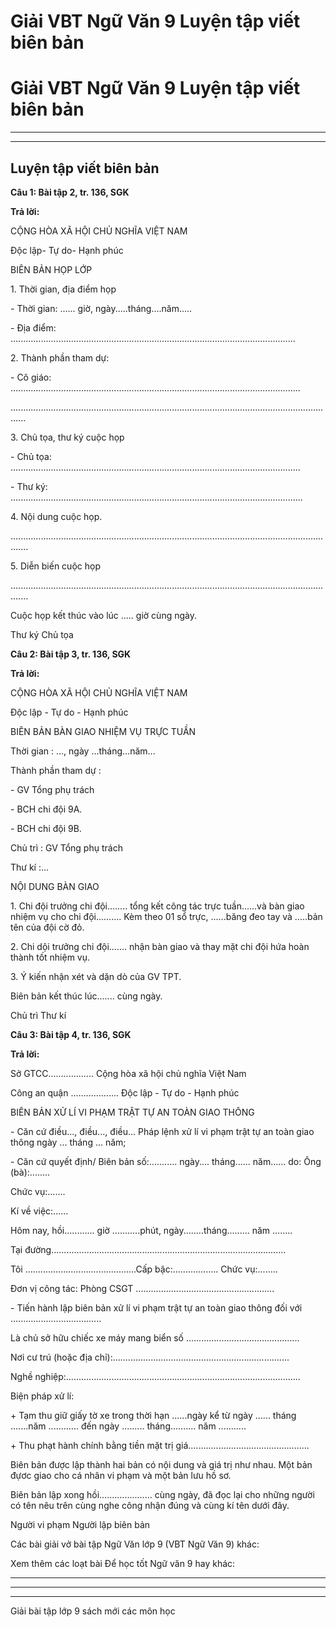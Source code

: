 # Giải VBT Ngữ Văn 9 Luyện tập viết biên bản

# Giải VBT Ngữ Văn 9 Luyện tập viết biên bản

* * *

* * *

## Luyện tập viết biên bản

**Câu 1: Bài tập 2, tr. 136, SGK**

**Trả lời:**

CỘNG HÒA XÃ HỘI CHỦ NGHĨA VIỆT NAM

Độc lập- Tự do- Hạnh phúc

BIÊN BẢN HỌP LỚP

1\. Thời gian, địa điểm họp

\- Thời gian: ...... giờ, ngày.....tháng....năm.....

\- Địa điểm: .................................................................................................................

2\. Thành phần tham dự:

\- Cô giáo: ...................................................................................................................

..................................................................................................................................

3\. Chủ tọa, thư ký cuộc họp

\- Chủ tọa: ...................................................................................................................

\- Thư ký: ....................................................................................................................

4\. Nội dung cuộc họp.

...................................................................................................................................

5\. Diễn biến cuộc họp

...................................................................................................................................

Cuộc họp kết thúc vào lúc ..... giờ cùng ngày.

Thư ký Chủ tọa

**Câu 2: Bài tập 3, tr. 136, SGK**

**Trả lời:**

CỘNG HÒA XÃ HỘI CHỦ NGHĨA VIỆT NAM

Độc lập - Tự do - Hạnh phúc

BIÊN BẢN BÀN GIAO NHIỆM VỤ TRỰC TUẦN

Thời gian : ..., ngày ...tháng...năm...

Thành phần tham dự :

\- GV Tổng phụ trách

\- BCH chi đội 9A.

\- BCH chi đội 9B.

Chủ trì : GV Tổng phụ trách

Thư kí :...

NỘI DUNG BÀN GIAO

1\. Chi đội trưởng chi đội........ tổng kết công tác trực tuần......và bàn giao nhiệm vụ cho chi đội.......... Kèm theo 01 sổ trực, ......băng đeo tay và .....bản tên của đội cờ đỏ.

2\. Chi dội trưởng chi đội....... nhận bàn giao và thay mặt chi đội hứa hoàn thành tốt nhiệm vụ.

3\. Ý kiến nhận xét và dặn dò của GV TPT.

Biên bản kết thúc lúc....... cùng ngày.

Chủ trì Thư kí

**Câu 3: Bài tập 4, tr. 136, SGK**

**Trả lời:**

Sở GTCC.................. Cộng hòa xã hội chủ nghĩa Việt Nam

Công an quận ................... Độc lập - Tự do - Hạnh phúc

BIÊN BẢN XỬ LÍ VI PHẠM TRẬT TỰ AN TOÀN GIAO THÔNG

\- Căn cứ điều..., điều..., điều... Pháp lệnh xử lí vi phạm trật tự an toàn giao thông ngày ... tháng ... năm;

\- Căn cứ quyết định/ Biên bản số:........... ngày.... tháng...... năm...... do: Ông (bà):........

Chức vụ:.......

Kí về việc:......

Hôm nay, hồi............ giờ ...........phút, ngày........tháng......... năm ........

Tại đường.............................................................................................

Tôi ............................................Cấp bậc:.................. Chức vụ:........

Đơn vị công tác: Phòng CSGT .......................................................

\- Tiến hành lập biên bản xử lí vi phạm trật tự an toàn giao thông đối với ....................................

Là chủ sở hữu chiếc xe máy mang biển số .............................................

Nơi cư trú (hoặc địa chỉ):......................................................................

Nghề nghiệp:.............................................................................................

Biện pháp xử lí:

\+ Tạm thu giữ giấy tờ xe trong thời hạn ......ngày kể từ ngày ...... tháng .......năm ............ đến ngày ......... tháng.......... năm ...........

\+ Thu phạt hành chính bằng tiền mặt trị giá................................................

Biên bản được lập thành hai bản có nội dung và giá trị như nhau. Một bản đựơc giao cho cá nhân vi phạm và một bản lưu hồ sơ.

Biên bản lập xong hồi..................... cùng ngày, đã đọc lại cho những người có tên nêu trên cùng nghe công nhận đúng và cùng kí tên dưới đây.

Người vi phạm Người lập biên bản

Các bài giải vở bài tập Ngữ Văn lớp 9 (VBT Ngữ Văn 9) khác:

Xem thêm các loạt bài Để học tốt Ngữ văn 9 hay khác:

* * *

* * *

* * *

Giải bài tập lớp 9 sách mới các môn học
